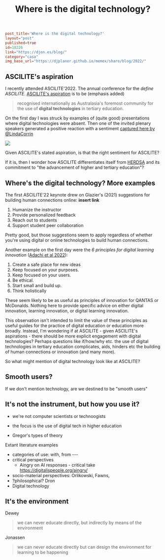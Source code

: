 ﻿---
backlinks:
- title: Blog posts
  url: /share/blog/blog-posts.html
title: Where is the digital technology?
---
```toml
post_title='Where is the digital technology?'
layout="post"
published=true
id=18226
link="https://djon.es/blog/"
category="casa"
img_base_url="https://djplaner.github.io/memex/share/blog/2022/"
```

## ASCILITE's aspiration

I recently attended ASCILITE'2022. The annual conference for the _define ASCILITE_. [ASCILITE's aspiration](https://ascilite.org/about-ascilite/) is to be (emphasis added)
> recognised internationally as Australasia's foremost community for the use of **digital technologies** in tertiary education. 

On the first day I was struck by examples of (quite good) presentations where digital technologies were absent. Then one of the invited plenary speakers generated a positive reaction with a sentiment [captured here by @LindaCorrin](https://twitter.com/LindaCorrin/status/1600283767846752258)

![](https://djon.es/assets/memex/share/blog/2022/images/KahuCorrin-techEveryWhere.png)  

Given ASCILITE's stated aspiration, is that the right sentiment for ASCILITE?

If it is, then I wonder how ASCILITE differentiates itself from [HERDSA](https://www.herdsa.org.au/about-herdsa) and its commitment to "the advancement of higher and tertiary education"?

## Where's the digital technology? More examples

The first ASCILITE'22 keynote drew on Glazier's (2021) suggestions for building human connections online: **insert link**

1. Humanize the instructor 
2. Provide personalized feedback 
3. Reach out to students 
4. Support student peer collaboration

Pretty good, but those suggestions seem to apply regardless of whether you're using digital or online technologies to build human connections.

Another example on the first day were the _6 principles for digital learning innovation_ ([Adachi et al 2022](https://publications.ascilite.org/index.php/APUB/article/view/140)):

1. Create a safe place for new ideas
2. Keep focused on your purposes.
3. Keep focused on your users.
4. Be ethical.
5. Start small and build up.
6. Think holistically

These seem likely to be as useful as principles of innovation for QANTAS or McDonalds. Nothing here to provide specific advice on either digital innovation, learning innovation, or digital learning innovation.

This observation isn't intended to limit the value of these principles as useful guides for the practice of digital education or education more broadly. Instead, I'm wondering if at ASCILITE - given ASCILITE's aspirations - there should be more explicit engagement with digital technologies? Perhaps questions like if/how/why etc. the use of digital technologies in tertiary education complicates, aids, hinders etc the building of human connections or innovation (and many more).

So what might mention of digital technology look like at ASCILITE?

## Smooth users?

If we don't mention technology, are we destined to be "smooth users"

## It's not the instrument, but how you use it?

- we're not computer scientists or technoogists
- the focus is the use of digital tech in higher education




- Gregor's types of theory

Extant literature examples

- categories of use: with, from ---
- critical perspectives
	- Aingry on AI responses - critical take https://digitalispeople.org/aingry/
- socio-material perspectives: Orlikowski, Fawns,
- ?philosophical? Dron
- Digital technology


## It's the environment

Dewey
> we can never educate directly, but indirectly by means of the environment

Jonassen
> we can never educate directly but can design the environment for learning to be happening